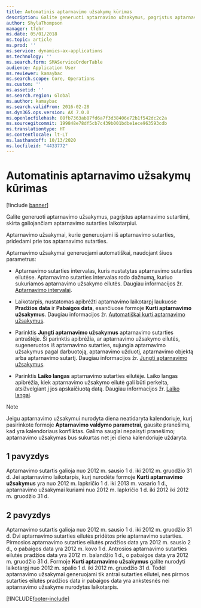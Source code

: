 ```yaml
---
title: Automatinis aptarnavimo užsakymų kūrimas
description: Galite generuoti aptarnavimo užsakymus, pagrįstus aptarnavimo sutartimi, skirta galiojančiam aptarnavimo sutarties laikotarpiui.
author: ShylaThompson
manager: tfehr
ms.date: 05/01/2018
ms.topic: article
ms.prod: ''
ms.service: dynamics-ax-applications
ms.technology: ''
ms.search.form: SMAServiceOrderTable
audience: Application User
ms.reviewer: kamaybac
ms.search.scope: Core, Operations
ms.custom: ''
ms.assetid: ''
ms.search.region: Global
ms.author: kamaybac
ms.search.validFrom: 2016-02-28
ms.dyn365.ops.version: AX 7.0.0
ms.openlocfilehash: 08fb7363ab87fd6a7f3d38406e72b1f542dc2c2a
ms.sourcegitcommit: 199848e78df5cb7c439b001bdbe1ece963593cdb
ms.translationtype: HT
ms.contentlocale: lt-LT
ms.lasthandoff: 10/13/2020
ms.locfileid: "4433772"
---
```

# <a name="automatically-create-service-orders"></a>Automatinis aptarnavimo užsakymų kūrimas 

[!include [banner](../includes/banner.md)]


Galite generuoti aptarnavimo užsakymus, pagrįstus aptarnavimo sutartimi, skirta galiojančiam aptarnavimo sutarties laikotarpiui.

Aptarnavimo užsakymai, kurie generuojami iš aptarnavimo sutarties, pridedami prie tos aptarnavimo sutarties.

Aptarnavimo užsakymai generuojami automatiškai, naudojant šiuos parametrus:

  - Aptarnavimo sutarties intervalas, kuris nustatytas aptarnavimo sutarties eilutėse. Aptarnavimo sutarties intervalas rodo dažnumą, kuriuo sukuriamos aptarnavimo užsakymo eilutės. Daugiau informacijos žr. [Aptarnavimo intervalai](service-intervals.md).

  - Laikotarpis, nustatomas apibrėžti aptarnavimo laikotarpį laukuose **Pradžios data** ir **Pabaigos data**, esančiuose formoje **Kurti aptarnavimo užsakymus**. Daugiau informacijos žr. [Automatiškai kurti aptarnavimo užsakymus](create-service-orders-automatically.md).

  - Parinktis **Jungti aptarnavimo užsakymus** aptarnavimo sutarties antraštėje. Ši parinktis apibrėžia, ar aptarnavimo užsakymo eilutės, sugeneruotos iš aptarnavimo sutarties, sujungia aptarnavimo užsakymus pagal darbuotoją, aptarnavimo užduotį, aptarnavimo objektą arba aptarnavimo sutartį. Daugiau informacijos žr. [Jungti aptarnavimo užsakymus](combine-service-orders.md).

  - Parinktis **Laiko langas** aptarnavimo sutarties eilutėje. Laiko langas apibrėžia, kiek aptarnavimo užsakymo eilutė gali būti perkelta, atsižvelgiant į jos apskaičiuotą datą. Daugiau informacijos žr. [Laiko langai](time-windows.md).


> [!NOTE]
> <P>Jeigu aptarnavimo užsakymui nurodyta diena neatidaryta kalendoriuje, kurį pasirinkote formoje <STRONG>Aptarnavimo valdymo parametrai</STRONG>, gausite pranešimą, kad yra kalendoriaus konfliktas. Galima saugiai nepaisyti pranešimo; aptarnavimo užsakymas bus sukurtas net jei diena kalendoriuje uždaryta.</P>

## <a name="example-1"></a>1 pavyzdys

Aptarnavimo sutartis galioja nuo 2012 m. sausio 1 d. iki 2012 m. gruodžio 31 d. Jei aptarnavimo laikotarpis, kurį nurodėte formoje **Kurti aptarnavimo užsakymus** yra nuo 2012 m. lapkričio 1 d. iki 2013 m. vasario 1 d., aptarnavimo užsakymai kuriami nuo 2012 m. lapkričio 1 d. iki 2012 iki 2012 m. gruodžio 31 d.

## <a name="example-2"></a>2 pavyzdys

Aptarnavimo sutartis galioja nuo 2012 m. sausio 1 d. iki 2012 m. gruodžio 31 d. Dvi aptarnavimo sutarties eilutės pridėtos prie aptarnavimo sutarties. Pirmosios aptarnavimo sutarties eilutės pradžios data yra 2012 m. sausio 2 d., o pabaigos data yra 2012 m. kovo 1 d. Antrosios aptarnavimo sutarties eilutės pradžios data yra 2012 m. balandžio 1 d., o pabaigos data yra 2012 m. gruodžio 31 d. Formoje **Kurti aptarnavimo užsakymus** galite nurodyti laikotarpį nuo 2012 m. spalio 1 d. iki 2012 m. gruodžio 31 d. Todėl aptarnavimo užsakymai generuojami tik antrai sutarties eilutei, nes pirmos sutarties eilutės pradžios data ir pabaigos data yra ankstesnės nei aptarnavimo užsakyme nurodytas laikotarpis.

  




[!INCLUDE[footer-include](../../includes/footer-banner.md)]